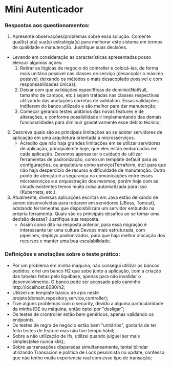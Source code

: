 # Mini Autenticador

### Respostas aos questionamentos:

1. Apresente observações/problemas sobre essa solução.
Comente qual(is) a(s) sua(s) estratégia(s) para melhorar este sistema em termos de qualidade e manutenção. Justifique suas decisões.
  - Levando em consideração as características apresentadas posso elencar algumas ações:
    1. Retirar as lógicas de negócio do controller e colocá-las, de forma mais unitária possível nas classes de serviço (desacoplar o máximo possível, deixando os métodos o mais desacoplado possivel e com responsabilidades únicas);
    2. Deixar com que validações específficas de domínio(NotNull, tamanho de campos, etc.) sejam tratadas nas classes respectivas utilizando das anotações corretas de validation. Essas validações indiferem do banco utilizado e são melhor para dar manutenção;
    3. Começar gerando testes unitários das novas features e de alterações, e conforme possibilidade ir implementando das demais funcionalidades para diminuir gradativamente esse débito técnico;
2. Descreva quais são as principais limitações ao se adotar servidores de aplicação em uma arquitetura orientada a microsserviços.
    - Acredito que não haja grandes limitações em se utilizar servidores de aplicação, principalemte hoje, que eles estão embarcados em cada aplicação. Devemos apenas ter o cuidado de utilizar ferramentas de padronização, como um template default para as configurações, ou arquitetura como serviço(Terraform, etc) para que não haja desperdício de recurso e dificuldade de manutenção. Outro ponto de atenção é a segurança na comunicações entre esses microserviços e a orquestração dos mesmos, porém hoje com as clouds existentes temos muita coisa automatizada para isso (Kubernets, etc.).
3. Atualmente, diversas aplicações escritas em Java estão deixando de serem desenvolvidas para rodarem em servidores (JBoss, Tomcat), adotando ferramentas que disponibilizam um servidor embutido na própria ferramenta. Quais são os principais desafios ao se tomar uma decisão dessas? Justifique sua resposta.
    - Assim como dito na resposta anterior, para essa migração é interessante ter uma cultura Devops mais estruturada, com pipelines, deploys padronizados, para que haja melhor alocação dos recursos e manter uma boa escalabilidade.

### Definições e anotações sobre o teste prático:

 - Por um problema em minha máquina, não consegui utilizar os bancos pedidos, criei um banco H2 que sobe junto a aplicação, com a criação das tabelas feitas pelo liquibase, apenas para não invalidar o desenvolvimento. O banco pode ser acessado pelo caminho http://localhost:8080/h2;
 - Utilizei um template básico de apis neste projeto(domain,repository,service,controller);
 - Tive alguns problemas com o security, devido a alguma particularidade da minha IDE ou máquina, então optei por "desligar";
 - Os testes de crontroller estão bem genéricos, apenas validando os endpoints.
 - Os testes de regra de negócio estão bem "unitários", gostaria de ter feito testes de feature mas não tive tempo hábil;
 - Sobre a não utilização de Ifs, utilizei quando julguei ser mais simples(else nunca kkk);
 - Sobre as transações disparadas simultaneamente, tentei blindar utilizando Transacion e politica de Lock pessimista no update, confesso que não tenho muita experiencia real com esse tipo de transação;

